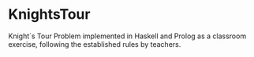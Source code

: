 # KnightsTour
Knight´s Tour Problem implemented in Haskell and Prolog as a classroom exercise, following the established rules by teachers.
